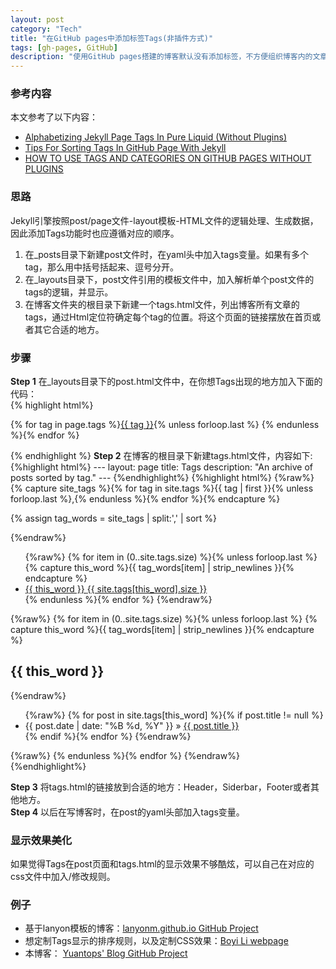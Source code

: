 ```yaml
---
layout: post    
category: "Tech"   
title: "在GitHub pages中添加标签Tags(非插件方式)"      
tags: [gh-pages, GitHub]
description: "使用GitHub pages搭建的博客默认没有添加标签，不方便组织博客内的文章。本文介绍如何通过改动模板文件，在博客内加入标签功能，使博客按照自己的心意组织起来。"
---
```


### 参考内容
本文参考了以下内容：  

* [Alphabetizing Jekyll Page Tags In Pure Liquid (Without Plugins)](http://blog.lanyonm.org/articles/2013/11/21/alphabetize-jekyll-page-tags-pure-liquid.html)   
* [Tips For Sorting Tags In GitHub Page With Jekyll](http://boylee.me/development/2014/11/20/Tips-For-Sorting-Tags-In-GitHub-Page-With-Jekyll/)     
* [HOW TO USE TAGS AND CATEGORIES ON GITHUB PAGES WITHOUT PLUGINS](http://www.minddust.com/post/tags-and-categories-on-github-pages/)    

### 思路
Jekyll引擎按照post/page文件-layout模板-HTML文件的逻辑处理、生成数据，因此添加Tags功能时也应遵循对应的顺序。  
1. 在\_posts目录下新建post文件时，在yaml头中加入tags变量。如果有多个tag，那么用中括号括起来、逗号分开。  
2. 在\_layouts目录下，post文件引用的模板文件中，加入解析单个post文件的tags的逻辑，并显示。  
3. 在博客文件夹的根目录下新建一个tags.html文件，列出博客所有文章的tags，通过Html定位符确定每个tag的位置。将这个页面的链接摆放在首页或者其它合适的地方。  

### 步骤
**Step 1**
在\_layouts目录下的post.html文件中，在你想Tags出现的地方加入下面的代码：  
	{% highlight html%}
	<p class="entry-tags"> {% for tag in page.tags %}<a href="{{ site.url }}/tags.html#{{ tag | cgi_    e    scape }}" title="Pages tagged {{ tag }}" rel="tag" class="post-tag">{{ tag }}</a>{% unless forloop.last %}  {%     endunless %}{% endfor %}</p>
	{% endhighlight %}
**Step 2**
在博客的根目录下新建tags.html文件，内容如下:  
{%highlight html%} ---
layout: page
title: Tags
description: "An archive of posts sorted by tag."
--- {%endhighlight%}
{%highlight html%} {%raw%} {% capture site_tags %}{% for tag in site.tags %}{{ tag | first }}{% unless forloop.last %},{% endunless %}{% endfor %}{% endcapture %}
<!-- site_tags: {{ site_tags }} -->
{% assign tag_words = site_tags | split:',' | sort %}
<!-- tag_words: {{ tag_words }} --> {%endraw%}
<div id="tags">
  <ul class="tag-box inline">
{%raw%} {% for item in (0..site.tags.size) %}{% unless forloop.last %}
    {% capture this_word %}{{ tag_words[item] | strip_newlines }}{% endcapture %}
    <li><a href="#{{ this_word | cgi_escape }}" class="tag-in-page">{{ this_word }} <span>{{ site.tags[this_word].size }}</span></a></li>
  {% endunless %}{% endfor %} {%endraw%}
  </ul>
{%raw%} {% for item in (0..site.tags.size) %}{% unless forloop.last %}
    {% capture this_word %}{{ tag_words[item] | strip_newlines }}{% endcapture %}
  <h2 id="{{ this_word | cgi_escape }}">{{ this_word }}</h2> {%endraw%}
  <ul class="posts">
{%raw%} {% for post in site.tags[this_word] %}{% if post.title != null %}
    <li itemscope><span class="entry-date"><time datetime="{{ post.date | date_to_xmlschema }}" itemprop="datePublished">{{ post.date | date: "%B %d, %Y" }}</time></span> &raquo; <a href="{{ post.url }}">{{ post.title }}</a></li>
    {% endif %}{% endfor %} {%endraw%}
  </ul>
{%raw%} {% endunless %}{% endfor %} {%endraw%}
</div>
{%endhighlight%}
   
**Step 3**
将tags.html的链接放到合适的地方：Header，Siderbar，Footer或者其他地方。  
**Step 4**
以后在写博客时，在post的yaml头部加入tags变量。  

### 显示效果美化
如果觉得Tags在post页面和tags.html的显示效果不够酷炫，可以自己在对应的css文件中加入/修改规则。  

### 例子
- 基于lanyon模板的博客：[lanyonm.github.io GitHub Project](https://github.com/LanyonM/lanyonm.github.io)   
- 想定制Tags显示的排序规则，以及定制CSS效果：[Boyi Li webpage](http://boylee.me/development/2014/11/20/Tips-For-Sorting-Tags-In-GitHub-Page-With-Jekyll/)  
- 本博客： [Yuantops' Blog GitHub Project](https://github.com/yuantops/blog)  

